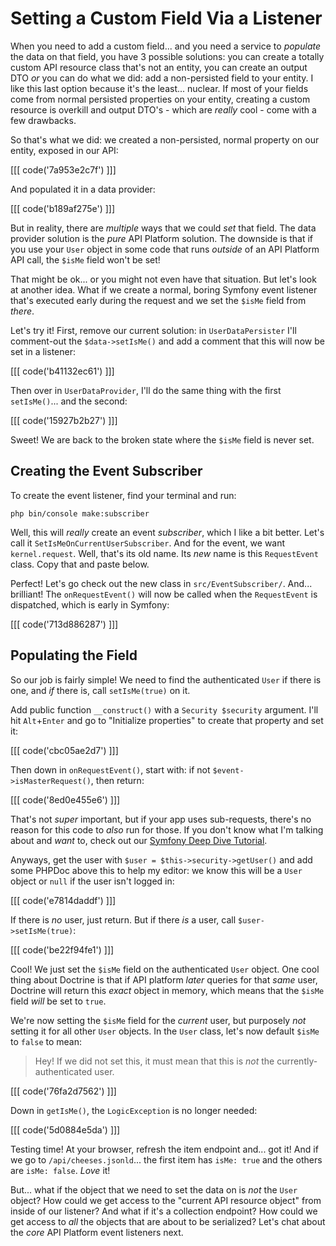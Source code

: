 # Setting a Custom Field Via a Listener

When you need to add a custom field... and you need a service to *populate* the
data on that field, you have 3 possible solutions: you can create a totally
custom API resource class that's not an entity, you can create an output DTO *or*
you can do what we did: add a non-persisted field to your entity. I like this last
option because it's the least... nuclear. If most of your fields come from normal
persisted properties on your entity, creating a custom resource is overkill and
output DTO's - which are *really* cool - come with a few drawbacks.

So that's what we did: we created a non-persisted, normal property on our entity,
exposed in our API:

[[[ code('7a953e2c7f') ]]]

And populated it in a data provider:

[[[ code('b189af275e') ]]]

But in reality, there are *multiple* ways that we could *set* that field. The data
provider solution is the *pure* API Platform solution. The downside is that if
you use your `User` object in some code that runs *outside* of an API Platform API
call, the `$isMe` field won't be set!

That might be ok... or you might not even have that situation. But let's look
at another idea. What if we create a normal, boring Symfony event listener that's
executed early during the request and we set the `$isMe` field from *there*.

Let's try it! First, remove our current solution: in `UserDataPersister` I'll
comment-out the `$data->setIsMe()` and add a comment that this will now be set in
a listener:

[[[ code('b41132ec61') ]]]

Then over in `UserDataProvider`, I'll do the same thing with the first
`setIsMe()`... and the second:

[[[ code('15927b2b27') ]]]

Sweet! We are back to the broken state where the `$isMe` field is never set.

## Creating the Event Subscriber

To create the event listener, find your terminal and run:

```terminal
php bin/console make:subscriber
```

Well, this will *really* create an event *subscriber*, which I like a bit better.
Let's call it `SetIsMeOnCurrentUserSubscriber`. And for the event, we want
`kernel.request`. Well, that's its old name. Its *new* name is this
`RequestEvent` class. Copy that and paste below.

Perfect! Let's go check out the new class in `src/EventSubscriber/`. And...
brilliant! The `onRequestEvent()` will now be called when the `RequestEvent`
is dispatched, which is early in Symfony:

[[[ code('713d886287') ]]]

## Populating the Field

So our job is fairly simple! We need to find the authenticated `User` if there
is one, and *if* there is, call `setIsMe(true)` on it.

Add public function `__construct()` with a `Security $security` argument. I'll
hit `Alt`+`Enter` and go to "Initialize properties" to create that property
and set it:

[[[ code('cbc05ae2d7') ]]]

Then down in `onRequestEvent()`, start with: if not `$event->isMasterRequest()`,
then return:

[[[ code('8ed0e455e6') ]]]

That's not *super* important, but if your app uses sub-requests, there's no reason
for this code to *also* run for those. If you don't know what I'm talking about
and *want* to, check out our
[Symfony Deep Dive Tutorial](https://symfonycasts.com/screencast/deep-dive/sub-request).

Anyways, get the user with `$user = $this->security->getUser()` and add some
PHPDoc above this to help my editor: we know this will be a `User` object or
`null` if the user isn't logged in:

[[[ code('e7814daddf') ]]]

If there is *no* user, just return. But if there *is* a user, call
`$user->setIsMe(true)`:

[[[ code('be22f94fe1') ]]]

Cool! We just set the `$isMe` field on the authenticated `User` object. One cool
thing about Doctrine is that if API platform *later* queries for that *same* user,
Doctrine will return this *exact* object in memory, which means that the
`$isMe` field *will* be set to `true`.

We're now setting the `$isMe` field for the *current* user, but purposely *not*
setting it for all other `User` objects. In the `User` class, let's now default
`$isMe` to `false` to mean:

> Hey! If we did not set this, it must mean that this is *not* the
> currently-authenticated user.

[[[ code('76fa2d7562') ]]]

Down in `getIsMe()`, the `LogicException` is no longer needed:

[[[ code('5d0884e5da') ]]]

Testing time! At your browser, refresh the item endpoint and... got it! And
if we go to `/api/cheeses.jsonld`... the first item has `isMe: true` and the
others are `isMe: false`. *Love* it!

But... what if the object that we need to set the data on is *not* the `User`
object? How could we get access to the "current API resource object" from
inside of our listener? And what if it's a collection endpoint? How could we
get access to *all* the objects that are about to be serialized? Let's chat
about the *core* API Platform event listeners next.
